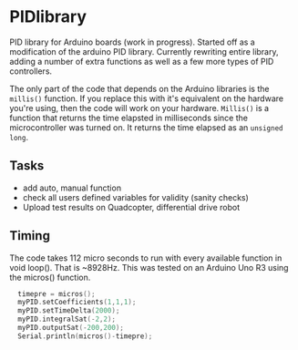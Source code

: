 # PIDlibrary
PID library for Arduino boards (work in progress). Started off as a modification of the arduino PID library. Currently rewriting entire library, adding a number of extra functions as well as a few more types of PID controllers. 

The only part of the code that depends on the Arduino libraries is the ```millis()``` function. If you replace this with it's equivalent on the hardware you're using, then the code will work on your hardware. ```Millis()``` is a function that returns the time elapsted in milliseconds since the microcontroller was turned on. It returns the time elapsed as an ```unsigned long```.

## Tasks ##

* add auto, manual function
* check all users defined variables for validity (sanity checks)
* Upload test results on Quadcopter, differential drive robot

## Timing ##

The code takes 112 micro seconds to run with every available function in void loop(). That is ~8928Hz. This was tested on an Arduino Uno R3 using the micros() function. 

```cpp
  timepre = micros();
  myPID.setCoefficients(1,1,1);
  myPID.setTimeDelta(2000);
  myPID.integralSat(-2,2);
  myPID.outputSat(-200,200);
  Serial.println(micros()-timepre);
```

